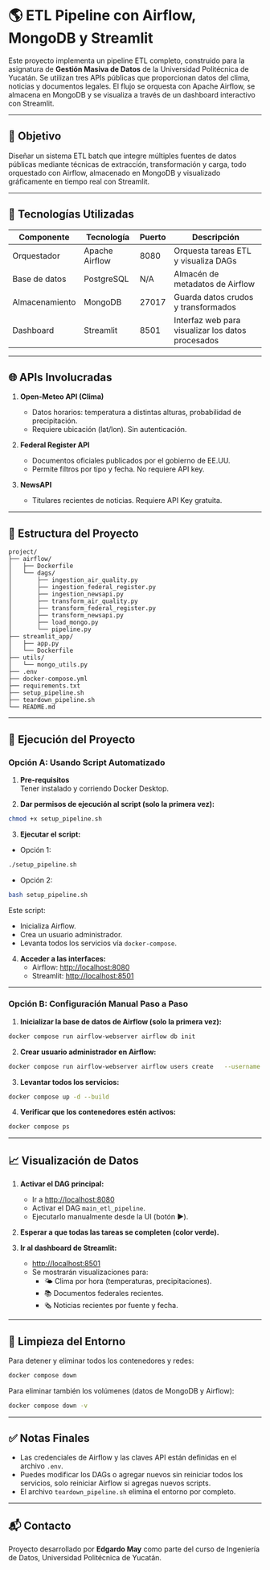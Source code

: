 # 🌎 ETL Pipeline con Airflow, MongoDB y Streamlit

Este proyecto implementa un pipeline ETL completo, construido para la asignatura de **Gestión Masiva de Datos** de la Universidad Politécnica de Yucatán. Se utilizan tres APIs públicas que proporcionan datos del clima, noticias y documentos legales. El flujo se orquesta con Apache Airflow, se almacena en MongoDB y se visualiza a través de un dashboard interactivo con Streamlit.

---

## 🎯 Objetivo

Diseñar un sistema ETL batch que integre múltiples fuentes de datos públicas mediante técnicas de extracción, transformación y carga, todo orquestado con Airflow, almacenado en MongoDB y visualizado gráficamente en tiempo real con Streamlit.

---

## 🧰 Tecnologías Utilizadas

| Componente      | Tecnología       | Puerto | Descripción                                              |
|-----------------|------------------|--------|----------------------------------------------------------|
| Orquestador     | Apache Airflow   | 8080   | Orquesta tareas ETL y visualiza DAGs                    |
| Base de datos   | PostgreSQL       | N/A    | Almacén de metadatos de Airflow                         |
| Almacenamiento  | MongoDB          | 27017  | Guarda datos crudos y transformados                     |
| Dashboard       | Streamlit        | 8501   | Interfaz web para visualizar los datos procesados       |

---

## 🌐 APIs Involucradas

1. **Open-Meteo API (Clima)**
   - Datos horarios: temperatura a distintas alturas, probabilidad de precipitación.
   - Requiere ubicación (lat/lon). Sin autenticación.

2. **Federal Register API**
   - Documentos oficiales publicados por el gobierno de EE.UU.
   - Permite filtros por tipo y fecha. No requiere API key.

3. **NewsAPI**
   - Titulares recientes de noticias. Requiere API Key gratuita.

---

## 📁 Estructura del Proyecto

```plaintext
project/
├── airflow/
│   ├── Dockerfile
│   └── dags/
│       ├── ingestion_air_quality.py
│       ├── ingestion_federal_register.py
│       ├── ingestion_newsapi.py
│       ├── transform_air_quality.py
│       ├── transform_federal_register.py
│       ├── transform_newsapi.py
│       ├── load_mongo.py
│       └── pipeline.py
├── streamlit_app/
│   ├── app.py
│   └── Dockerfile
├── utils/
│   └── mongo_utils.py
├── .env
├── docker-compose.yml
├── requirements.txt
├── setup_pipeline.sh
├── teardown_pipeline.sh
└── README.md
```

---

## 🚀 Ejecución del Proyecto

### Opción A: Usando Script Automatizado

1. **Pre-requisitos**  
   Tener instalado y corriendo Docker Desktop.

2. **Dar permisos de ejecución al script (solo la primera vez):**
```bash
chmod +x setup_pipeline.sh
```

3. **Ejecutar el script:**

- Opción 1:

```bash
./setup_pipeline.sh
```

- Opción 2:

```bash
bash setup_pipeline.sh
```

Este script:
- Inicializa Airflow.
- Crea un usuario administrador.
- Levanta todos los servicios vía `docker-compose`.

4. **Acceder a las interfaces:**
   - Airflow: [http://localhost:8080](http://localhost:8080)
   - Streamlit: [http://localhost:8501](http://localhost:8501)

---

### Opción B: Configuración Manual Paso a Paso

1. **Inicializar la base de datos de Airflow (solo la primera vez):**

```bash
docker compose run airflow-webserver airflow db init
```

2. **Crear usuario administrador en Airflow:**

```bash
docker compose run airflow-webserver airflow users create   --username admin   --firstname Edgardo   --lastname May   --role Admin   --email edgar@example.com   --password airflow
```

3. **Levantar todos los servicios:**

```bash
docker compose up -d --build
```

4. **Verificar que los contenedores estén activos:**

```bash
docker compose ps
```

---

## 📈 Visualización de Datos

1. **Activar el DAG principal:**
   - Ir a [http://localhost:8080](http://localhost:8080)
   - Activar el DAG `main_etl_pipeline`.
   - Ejecutarlo manualmente desde la UI (botón ▶️).

2. **Esperar a que todas las tareas se completen (color verde).**

3. **Ir al dashboard de Streamlit:**
   - [http://localhost:8501](http://localhost:8501)
   - Se mostrarán visualizaciones para:
     - 🌤️ Clima por hora (temperaturas, precipitaciones).
     - 📚 Documentos federales recientes.
     - 🗞️ Noticias recientes por fuente y fecha.

---

## 🧹 Limpieza del Entorno

Para detener y eliminar todos los contenedores y redes:

```bash
docker compose down
```

Para eliminar también los volúmenes (datos de MongoDB y Airflow):

```bash
docker compose down -v
```

---

## ✅ Notas Finales

- Las credenciales de Airflow y las claves API están definidas en el archivo `.env`.
- Puedes modificar los DAGs o agregar nuevos sin reiniciar todos los servicios, solo reiniciar Airflow si agregas nuevos scripts.
- El archivo `teardown_pipeline.sh` elimina el entorno por completo.

---

## 📬 Contacto

Proyecto desarrollado por **Edgardo May** como parte del curso de Ingeniería de Datos, Universidad Politécnica de Yucatán.